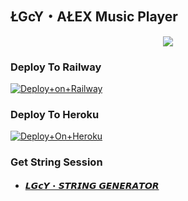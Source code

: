 <h2 align="centre">ŁGcY・AŁEX Music Player</h2>



<p align="center"><a href="https://t.me/LGcYALEX"><img src="https://telegra.ph/file/b45327792042629927c09.jpg"></a></p>





### Deploy To Railway

[![Deploy+on+Railway](https://railway.app/button.svg)](https://railway.app/new/template?template=https://github.com/8xredop/LGcY-Only-MUSIC-Player&envs=API_ID,API_HASH,BOT_TOKEN,STRING_SESSION)

### Deploy To Heroku

[![Deploy+On+Heroku](https://www.herokucdn.com/deploy/button.svg)](https://heroku.com/deploy?template=https://github.com/Navya-developer/MUSIC-OP-HMM)



### Get String Session

- [𝙇𝙂𝙘𝙔・𝙎𝙏𝙍𝙄𝙉𝙂 𝙂𝙀𝙉𝙀𝙍𝘼𝙏𝙊𝙍](https://t.me/LGcY_STRING_BOT)

